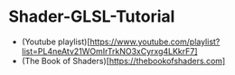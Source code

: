 # Shader-GLSL-Tutorial

- (Youtube playlist)[https://www.youtube.com/playlist?list=PL4neAtv21WOmIrTrkNO3xCyrxg4LKkrF7]
- (The Book of Shaders)[https://thebookofshaders.com]